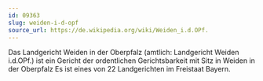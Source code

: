 ```yaml
---
id: 09363
slug: weiden-i-d-opf
source_url: https://de.wikipedia.org/wiki/Weiden_i.d.OPf.
---
```


Das Landgericht Weiden in der Oberpfalz (amtlich: Landgericht Weiden i.d.OPf.) ist ein Gericht der ordentlichen Gerichtsbarkeit mit Sitz in Weiden in der Oberpfalz Es ist eines von 22 Landgerichten im Freistaat Bayern.
